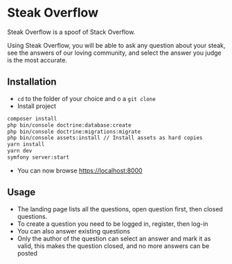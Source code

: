 # Steak Overflow

Steak Overflow is a spoof of Stack Overflow.

Using Steak Overflow, you will be able to ask any question about your steak, see the answers of our loving community, and select the answer you judge is the most accurate.

## Installation

* `cd` to the folder of your choice and o a `git clone`
* Install project

```bash
composer install
php bin/console doctrine:database:create
php bin/console doctrine:migrations:migrate
php bin/console assets:install // Install assets as hard copies
yarn install
yarn dev
symfony server:start
```

* You can now browse [https://localhost:8000](https://localhost:8000)

## Usage

* The landing page lists all the questions, open question first, then closed questions.
* To create a question you need to be logged in, register, then log-in
* You can also answer existing questions
* Only the author of the question can select an answer and mark it as valid, this makes the question closed, and no more answers can be posted
